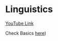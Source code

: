 # Linguistics

[YouTube Link](https://www.youtube.com/watch?v=lgijqrsE4jw)

Check Basics [here](https://github.com/pktippa/learning/spoken_languages/english/README.md))